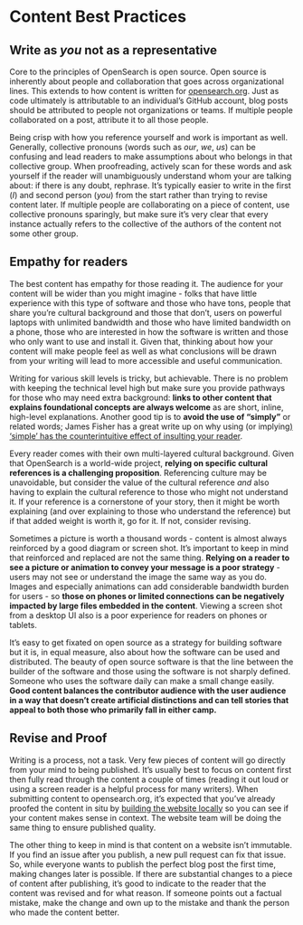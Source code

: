 # Content Best Practices

## Write as *you* not as a representative

Core to the principles of OpenSearch is open source. Open source is inherently about people and collaboration that goes across organizational lines. This extends to how content is written for [opensearch.org](https://opensearch.org/). Just as code ultimately is attributable to an individual’s GitHub account, blog posts should be attributed to people not organizations or teams. If multiple people collaborated on a post, attribute it to all those people. 

Being crisp with how you reference yourself and work is important as well. Generally, collective pronouns (words such as *our*, *we*, *us*) can be confusing and lead readers to make assumptions about who belongs in that collective group. When proofreading, actively scan for these words and ask yourself if the reader will unambiguously understand whom your are talking about: if there is any doubt, rephrase. It’s typically easier to write in the first (*I*) and second person (*you*) from the start rather than trying to revise content later. If multiple people are collaborating on a piece of content, use collective pronouns sparingly, but make sure it’s very clear that every instance actually refers to the collective of the authors of the content not some other group.

## Empathy for readers

The best content has empathy for those reading it. The audience for your content will be wider than you might imagine - folks that have little experience with this type of software and those who have tons, people that share you’re cultural background and those that don’t, users on powerful laptops with unlimited bandwidth and those who have limited bandwidth on a phone, those who are interested in how the software is written and those who only want to use and install it.  Given that, thinking about how your content will make people feel as well as what conclusions will be drawn from your writing will lead to more accessible and useful communication.

Writing for various skill levels is tricky, but achievable. There is no problem with keeping the technical level high but make sure you provide pathways for those who may need extra background: **links to other content that explains foundational concepts are always welcome** as are short, inline, high-level explanations. Another good tip is to **avoid the use of “simply”** or related words; James Fisher has a great write up on why using (or implying[) ‘simple’ has the counterintuitive effect of insulting your reader](https://jameshfisher.com/2017/02/22/dont-use-simply/). 

Every reader comes with their own multi-layered cultural background. Given that OpenSearch is a world-wide project, **relying on specific cultural references is a challenging proposition**. Referencing culture may be unavoidable, but consider the value of the cultural reference *and* also having to explain the cultural reference to those who might not understand it. If your reference is a cornerstone of your story, then it might be worth explaining (and over explaining to those who understand the reference) but if that added weight is worth it, go for it. If not, consider revising.

Sometimes a picture is worth a thousand words - content is almost always reinforced by a good diagram or screen shot. It’s important to keep in mind that reinforced and replaced are not the same thing. **Relying on a reader to see a picture or animation to convey your message is a poor strategy** - users may not see or understand the image the same way as you do. Images and especially animations can add considerable bandwidth burden for users - so **those on phones or limited connections can be negatively impacted by large files embedded in the content**. Viewing a screen shot from a desktop UI also is a poor experience for readers on phones or tablets.

It’s easy to get fixated on open source as a strategy for building software but it is, in equal measure, also about how the software can be used and distributed. The beauty of open source software is that the line between the builder of the software and those using the software is not sharply defined. Someone who uses the software daily can make a small change easily. **Good content balances the contributor audience with the user audience in a way that doesn’t create artificial distinctions and can tell stories that appeal to both those who primarily fall in either camp.**

## Revise and Proof

Writing is a process, not a task. Very few pieces of content will go directly from your mind to being published. It’s usually best to focus on content first then fully read through the content a couple of times (reading it out loud or using a screen reader is a helpful process for many writers). When submitting content to opensearch.org, it’s expected that you’ve already proofed the content in situ by [building the website locally](https://github.com/opensearch-project/project-website#building-the-website) so you can see if your content makes sense in context. The website team will be doing the same thing to ensure published quality.

The other thing to keep in mind is that content on a website isn’t immutable. If you find an issue after you publish, a new pull request can fix that issue. So, while everyone wants to publish the perfect blog post the first time, making changes later is possible. If there are substantial changes to a piece of content after publishing, it’s good to indicate to the reader that the content was revised and for what reason. If someone points out a factual mistake, make the change and own up to the mistake and thank the person who made the content better. 








